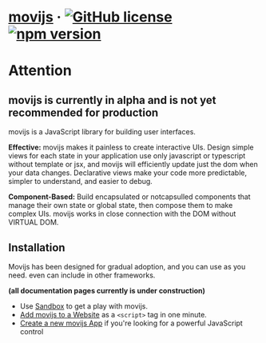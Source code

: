 # [movijs](https://movijs.dev/) &middot;   [![GitHub license](https://img.shields.io/badge/license-MIT-blue.svg)](https://github.com/movijs/framework) [![npm version](https://img.shields.io/npm/v/movijs.svg?style=flat)](https://www.npmjs.com/package/movijs)

# Attention
## movijs is currently in alpha and is not yet recommended for production 
movijs is a JavaScript library for building user interfaces.

**Effective:** movijs makes it painless to create interactive UIs. Design simple views for each state in your application use only javascript or typescript   without template or jsx, and movijs will efficiently update just the dom when your data changes. Declarative views make your code more predictable, simpler to understand, and easier to debug.

**Component-Based:** Build encapsulated or notcapsulled components that manage their own state or global state, then compose them to make complex UIs. movijs works in close connection with the DOM without VIRTUAL DOM. 


## Installation
Movijs has been designed for gradual adoption, and you can use as you need. even  can include in other frameworks.

**(all documentation pages currently is under construction)**
 
* Use [Sandbox](https://sandbox.movijs.dev/) to get a play with movijs.  
* [Add movijs to a Website](https://movijs.dev/docs) as a `<script>` tag in one minute. 
* [Create a new movijs App](https://movijs.dev/docs/)  if you're looking for a powerful JavaScript control
 
